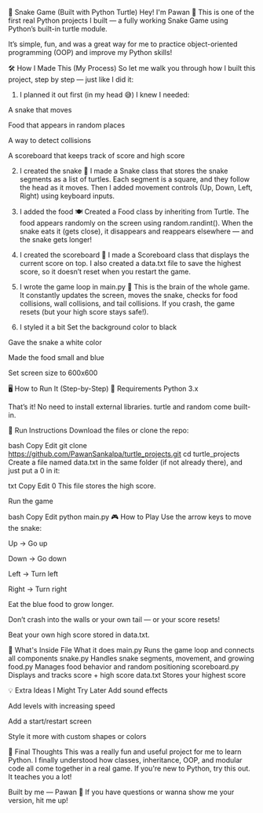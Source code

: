 🐍 Snake Game (Built with Python Turtle)
Hey! I'm Pawan 👋
This is one of the first real Python projects I built — a fully working Snake Game using Python’s built-in turtle module.

It’s simple, fun, and was a great way for me to practice object-oriented programming (OOP) and improve my Python skills!

🛠 How I Made This (My Process)
So let me walk you through how I built this project, step by step — just like I did it:

1. I planned it out first (in my head 😅)
I knew I needed:

A snake that moves

Food that appears in random places

A way to detect collisions

A scoreboard that keeps track of score and high score

2. I created the snake 🐍
I made a Snake class that stores the snake segments as a list of turtles.
Each segment is a square, and they follow the head as it moves.
Then I added movement controls (Up, Down, Left, Right) using keyboard inputs.

3. I added the food 🍽️
Created a Food class by inheriting from Turtle.
The food appears randomly on the screen using random.randint().
When the snake eats it (gets close), it disappears and reappears elsewhere — and the snake gets longer!

4. I created the scoreboard 🎯
I made a Scoreboard class that displays the current score on top.
I also created a data.txt file to save the highest score, so it doesn’t reset when you restart the game.

5. I wrote the game loop in main.py 🔁
This is the brain of the whole game.
It constantly updates the screen, moves the snake, checks for food collisions, wall collisions, and tail collisions.
If you crash, the game resets (but your high score stays safe!).

6. I styled it a bit
Set the background color to black

Gave the snake a white color

Made the food small and blue

Set screen size to 600x600

🖥 How to Run It (Step-by-Step)
🔧 Requirements
Python 3.x

That’s it! No need to install external libraries. turtle and random come built-in.

🚀 Run Instructions
Download the files or clone the repo:

bash
Copy
Edit
git clone https://github.com/PawanSankalpa/turtle_projects.git
cd turtle_projects
Create a file named data.txt in the same folder (if not already there), and just put a 0 in it:

txt
Copy
Edit
0
This file stores the high score.

Run the game

bash
Copy
Edit
python main.py
🎮 How to Play
Use the arrow keys to move the snake:

Up → Go up

Down → Go down

Left → Turn left

Right → Turn right

Eat the blue food to grow longer.

Don’t crash into the walls or your own tail — or your score resets!

Beat your own high score stored in data.txt.

📂 What's Inside
File	What it does
main.py	Runs the game loop and connects all components
snake.py	Handles snake segments, movement, and growing
food.py	Manages food behavior and random positioning
scoreboard.py	Displays and tracks score + high score
data.txt	Stores your highest score

💡 Extra Ideas I Might Try Later
Add sound effects

Add levels with increasing speed

Add a start/restart screen

Style it more with custom shapes or colors

🙌 Final Thoughts
This was a really fun and useful project for me to learn Python.
I finally understood how classes, inheritance, OOP, and modular code all come together in a real game.
If you're new to Python, try this out. It teaches you a lot!

Built by me — Pawan 👾
If you have questions or wanna show me your version, hit me up!